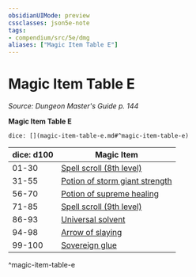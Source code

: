 ```yaml
---
obsidianUIMode: preview
cssclasses: json5e-note
tags:
- compendium/src/5e/dmg
aliases: ["Magic Item Table E"]
---
```

# Magic Item Table E
*Source: Dungeon Master's Guide p. 144* 

**Magic Item Table E**

`dice: [](magic-item-table-e.md#^magic-item-table-e)`

| dice: d100 | Magic Item |
|------------|------------|
| 01-30 | [Spell scroll (8th level)](spell-scroll-8th-level.md) |
| 31-55 | [Potion of storm giant strength](potion-of-storm-giant-strength.md) |
| 56-70 | [Potion of supreme healing](potion-of-supreme-healing.md) |
| 71-85 | [Spell scroll (9th level)](spell-scroll-9th-level.md) |
| 86-93 | [Universal solvent](universal-solvent.md) |
| 94-98 | [Arrow of slaying](arrow-of-slaying.md) |
| 99-100 | [Sovereign glue](sovereign-glue.md) |
^magic-item-table-e